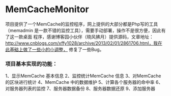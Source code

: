 # MemCacheMonitor

项目提供了一个MemCache的监控程序，网上提供的大部分都是Php写的工具（memadmin 是一款不错的监控工具），需要手动部署，操作不是很方便，因此有了这一款桌面
程序，感谢博客园小伙伴（晓风拂月）提供源码，文章地址：http://www.cnblogs.com/xffy1028/archive/2013/02/01/2861706.html，我在此基础上做了一些小的小调整，
修复了一些Bug。

### 项目基本实现的功能：
1、显示MemCache 基本信息
2、监控统计MemCache 信息
3、对MemCache 的区块进行统计
4、MemCache 中的数据维护
5、计算各个服务器的命中率
6、对服务器列表的监控
7、服务器数据备份
8、服务器数据还原
9、添加服务器
